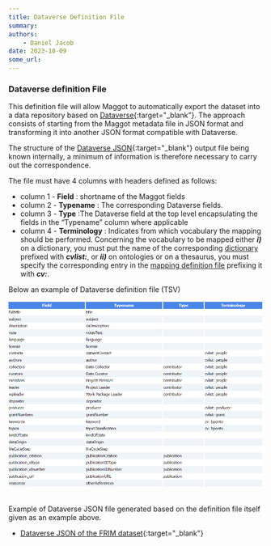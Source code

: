 ```yaml
---
title: Dataverse Definition File
summary: 
authors:
    - Daniel Jacob
date: 2023-10-09
some_url:
---
```


<style>.md-typeset h1 {display: none;} .md-nav__item {font-size: medium}</style>

### Dataverse definition File

This definition file will allow Maggot to automatically export the dataset into a data repository based on [Dataverse][1]{:target="_blank"}. The approach consists of starting from the Maggot metadata file in JSON format and transforming it into another JSON format compatible with Dataverse.

The structure of the [Dataverse JSON][2]{:target="_blank"} output file being known internally, a minimum of information is therefore necessary to carry out the correspondence.

The file must have 4 columns with headers defined as follows:

* column 1 - **Field** : shortname of the Maggot fields
* column 2 - **Typename** : The corresponding Dataverse fields. 
* column 3 - **Type** :The Dataverse field at the top level encapsulating the fields in the “Typename” column where applicable
* column 4 - **Terminology** : Indicates from which vocabulary the mapping should be performed. Concerning the vocabulary to be mapped either ***i)*** on a dictionary, you must put the name of the corresponding [dictionary](../../dictionaries) prefixed with ***cvlist:***, or ***ii)*** on ontologies or on a thesaurus, you must specify the corresponding entry in the [mapping definition file](../mapping) prefixing it with ***cv:***.

Below an example of Dataverse definition file (TSV)
<center>
<a href="../../images/dataverse_conf.png" data-lightbox="figconf"><img src="../../images/dataverse_conf.png" width="600px"></a>
</center>
<br>

Example of Dataverse JSON file generated based on the definition file itself given as an example above.

   * [Dataverse JSON of the FRIM dataset][3]{:target="_blank"}

<br><br>

[1]: https://dataverse.org/
[2]: https://guides.dataverse.org/en/latest/api/native-api.html
[3]: https://pmb-bordeaux.fr/maggot/metadata/frim1?format=dataverse
